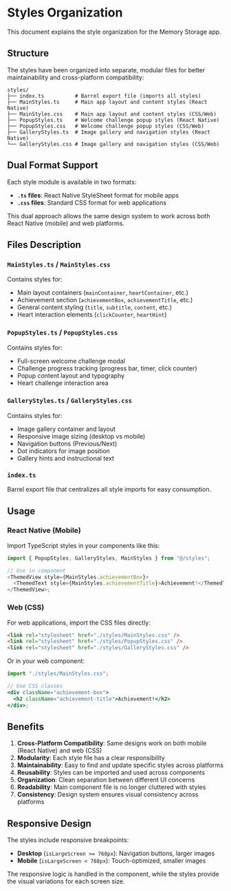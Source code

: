 # Styles Organization

This document explains the style organization for the Memory Storage app.

## Structure

The styles have been organized into separate, modular files for better maintainability and cross-platform compatibility:

```
styles/
├── index.ts          # Barrel export file (imports all styles)
├── MainStyles.ts     # Main app layout and content styles (React Native)
├── MainStyles.css    # Main app layout and content styles (CSS/Web)
├── PopupStyles.ts    # Welcome challenge popup styles (React Native)
├── PopupStyles.css   # Welcome challenge popup styles (CSS/Web)
├── GalleryStyles.ts  # Image gallery and navigation styles (React Native)
└── GalleryStyles.css # Image gallery and navigation styles (CSS/Web)
```

## Dual Format Support

Each style module is available in two formats:

- **`.ts` files**: React Native StyleSheet format for mobile apps
- **`.css` files**: Standard CSS format for web applications

This dual approach allows the same design system to work across both React Native (mobile) and web platforms.

## Files Description

### `MainStyles.ts` / `MainStyles.css`

Contains styles for:

- Main layout containers (`mainContainer`, `heartContainer`, etc.)
- Achievement section (`achievementBox`, `achievementTitle`, etc.)
- General content styling (`title`, `subtitle`, `content`, etc.)
- Heart interaction elements (`clickCounter`, `heartHint`)

### `PopupStyles.ts` / `PopupStyles.css`

Contains styles for:

- Full-screen welcome challenge modal
- Challenge progress tracking (progress bar, timer, click counter)
- Popup content layout and typography
- Heart challenge interaction area

### `GalleryStyles.ts` / `GalleryStyles.css`

Contains styles for:

- Image gallery container and layout
- Responsive image sizing (desktop vs mobile)
- Navigation buttons (Previous/Next)
- Dot indicators for image position
- Gallery hints and instructional text

### `index.ts`

Barrel export file that centralizes all style imports for easy consumption.

## Usage

### React Native (Mobile)

Import TypeScript styles in your components like this:

```typescript
import { PopupStyles, GalleryStyles, MainStyles } from "@/styles";

// Use in component
<ThemedView style={MainStyles.achievementBox}>
  <ThemedText style={MainStyles.achievementTitle}>Achievement!</ThemedText>
</ThemedView>;
```

### Web (CSS)

For web applications, import the CSS files directly:

```html
<link rel="stylesheet" href="./styles/MainStyles.css" />
<link rel="stylesheet" href="./styles/PopupStyles.css" />
<link rel="stylesheet" href="./styles/GalleryStyles.css" />
```

Or in your web component:

```jsx
import "./styles/MainStyles.css";

// Use CSS classes
<div className="achievement-box">
  <h2 className="achievement-title">Achievement!</h2>
</div>;
```

## Benefits

1. **Cross-Platform Compatibility**: Same designs work on both mobile (React Native) and web (CSS)
2. **Modularity**: Each style file has a clear responsibility
3. **Maintainability**: Easy to find and update specific styles across platforms
4. **Reusability**: Styles can be imported and used across components
5. **Organization**: Clean separation between different UI concerns
6. **Readability**: Main component file is no longer cluttered with styles
7. **Consistency**: Design system ensures visual consistency across platforms

## Responsive Design

The styles include responsive breakpoints:

- **Desktop** (`isLargeScreen >= 768px`): Navigation buttons, larger images
- **Mobile** (`isLargeScreen < 768px`): Touch-optimized, smaller images

The responsive logic is handled in the component, while the styles provide the visual variations for each screen size.
